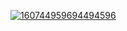 <p><a href="https://github.com/sw-yx?tab=repositories"><img src="https://user-images.githubusercontent.com/6764957/101521273-94ed0f00-39c0-11eb-9721-1fb49097a171.png" alt="160744959694494596" style="max-width: 100%;"></a></p>
